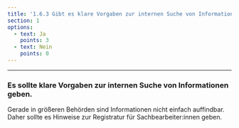 ```yaml
---
title: '1.6.3 Gibt es klare Vorgaben zur internen Suche von Informationen?'
section: 1
options:
  - text: Ja
    points: 3
  - text: Nein
    points: 0
---
```


---

### Es sollte klare Vorgaben zur internen Suche von Informationen geben.

Gerade in größeren Behörden sind Informationen nicht einfach auffindbar. Daher sollte es Hinweise zur Registratur für Sachbearbeiter:innen geben.
